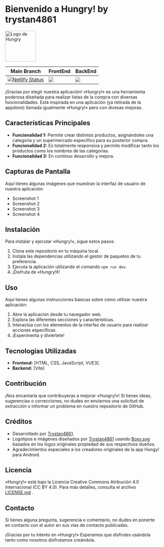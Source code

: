 # Bienvenido a Hungry! by trystan4861

<a><img src="https://ik.imagekit.io/trystan4861/hungry/hungry.svg" alt="Logo de Hungry" style="height:100px;"></a>

| Main Branch | FrontEnd | BackEnd|
|-------------|----------|--------|
| [![Netlify Status](https://api.netlify.com/api/v1/badges/88f22b9a-dd72-4dce-8964-19e19426b546/deploy-status)](https://mpc-hungry.netlify.app) | <a href="#"><img src="https://wakatime.com/badge/user/ef1aa65d-c23f-4942-859c-ac4758ee1f03/project/018da359-3bd2-4948-a5cf-5a8b59500694.svg" /></a> | <a href="https://github.com/Trystan4861/hungry-api"><img src="https://wakatime.com/badge/user/ef1aa65d-c23f-4942-859c-ac4758ee1f03/project/018ea986-4ed8-4e8f-9f81-a0efdc31528c.svg?style=default" /></a> |


¡Gracias por elegir nuestra aplicación! «Hungry!» es una herramienta poderosa diseñada para realizar listas de la compra con diversas funcionalidades.
Está inspirada en una aplicación (ya retirada de la appstore) llamada igualmente «Hungry!» pero con divesas mejoras.

## Características Principales

- **Funcionalidad 1:** Permite crear distintos productos, asignándoles una categoría y un supermercado específico para su posterior compra.
- **Funcionalidad 2:** Es totalmente responsiva y permite modificar tanto los productos como los nombres de las categorías.
- **Funcionalidad 3:** En continuo desarrollo y mejora.

## Capturas de Pantalla

Aquí tienes algunas imágenes que muestran la interfaz de usuario de nuestra aplicación:

- Screenshot 1
- Screenshot 2
- Screenshot 3
- Screenshot 4

## Instalación

Para instalar y ejecutar «Hungry!», sigue estos pasos:

1. Clona este repositorio en tu máquina local.
2. Instala las dependencias utilizando el gestor de paquetes de tu preferencia.
3. Ejecuta la aplicación utilizando el comando `npm run dev`.
4. ¡Disfruta de «Hungry!¢!

## Uso

Aquí tienes algunas instrucciones básicas sobre cómo utilizar nuestra aplicación:

1. Abre la aplicación desde tu navegador web.
2. Explora las diferentes secciones y características.
3. Interactúa con los elementos de la interfaz de usuario para realizar acciones específicas.
4. ¡Experimenta y diviértete!

## Tecnologías Utilizadas

- **Frontend:** [HTML, CSS, JavaScript, VUE3].
- **Backend:** [Vite]

## Contribución

¡Nos encantaría que contribuyeras a mejorar «Hungry!»! Si tienes ideas, sugerencias o correcciones, no dudes en enviarnos una solicitud de extracción o informar un problema en nuestro repositorio de GitHub.

## Créditos

- Desarrollado por [Trystan4861](https://github.com/Trystan4861/).
- Logotipos e imágenes diseñados por [Trystan4861](https://github.com/Trystan4861/) usando [Boxy.svg](https://boxy-svg.com/app) basados en los logos originales propiedad de sus respectivos dueños. 
- Agradecimientos especiales a los creadores originales de la app Hungy! para Android.

## Licencia

«Hungry!» está bajo la Licencia Creative Commons Atribución 4.0 Internacional (CC BY 4.0). Para más detalles, consulta el archivo [LICENSE.md](https://github.com/trystan4861/hungry/blob/master/LICENSE.md)
.

## Contacto

Si tienes alguna pregunta, sugerencia o comentario, no dudes en ponerte en contacto con el autor en sus vías de contacto publicadas.

¡Gracias por tu interés en «Hungry!» Esperamos que disfrutes usándola tanto como nosotros disfrutamos creándola.
